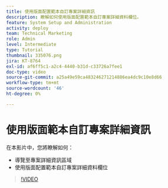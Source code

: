 ```yaml
---
title: 使用版面配置範本自訂專案詳細資訊
description: 瞭解如何使用版面配置範本自訂專案詳細資料欄位。
feature: System Setup and Administration
activity: deploy
team: Technical Marketing
role: Admin
level: Intermediate
type: Tutorial
thumbnail: 335076.png
jira: KT-8764
exl-id: af6ff5c1-a2c4-4440-b31d-c33726a7fee1
doc-type: video
source-git-commit: a25a49e59ca483246271214886ea4dc9c10e8d66
workflow-type: tm+mt
source-wordcount: '46'
ht-degree: 0%

---
```


# 使用版面範本自訂專案詳細資訊

在本影片中，您將瞭解如何：

* 導覽至專案詳細資訊區域
* 使用版面配置範本自訂專案詳細資料欄位

>[!VIDEO](https://video.tv.adobe.com/v/335076/?quality=12&learn=on)
